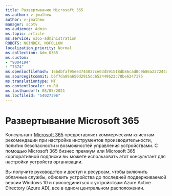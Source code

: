 ```yaml
---
title: Развертывание Microsoft 365
ms.author: v-jmathew
author: v-jmathew
manager: scotv
ms.audience: Admin
ms.topic: article
ms.service: o365-administration
ROBOTS: NOINDEX, NOFOLLOW
localization_priority: Normal
ms.collection: Adm_O365
ms.custom:
- "9004194"
- "7374"
ms.openlocfilehash: 16bdbfaf95ee3744027ce03d591518db86cad0c9b86a227244a908245501eb6d
ms.sourcegitcommit: b5f7da89a650d2915dc652449623c78be6247175
ms.translationtype: MT
ms.contentlocale: ru-RU
ms.lasthandoff: 08/05/2021
ms.locfileid: "54027396"
---
```

# <a name="deploy-microsoft-365"></a>Развертывание Microsoft 365

Консультант [Microsoft 365](https://go.microsoft.com/fwlink/?linkid=2072646) предоставляет коммерческим клиентам рекомендации при настройке инструментов производительности, политик безопасности и возможностей управления устройствами. С помощью Microsoft 365 бизнес премиум или Microsoft 365 корпоративной подписки вы можете использовать этот консультант для настройки устройств организации.

Вы получите руководство и доступ к ресурсам, чтобы включить облачные службы, обновить устройства до последней поддерживаемой версии Windows 10 и присоединиться к устройствам Azure Active Directory (Azure AD), все в одном центральном расположении.
